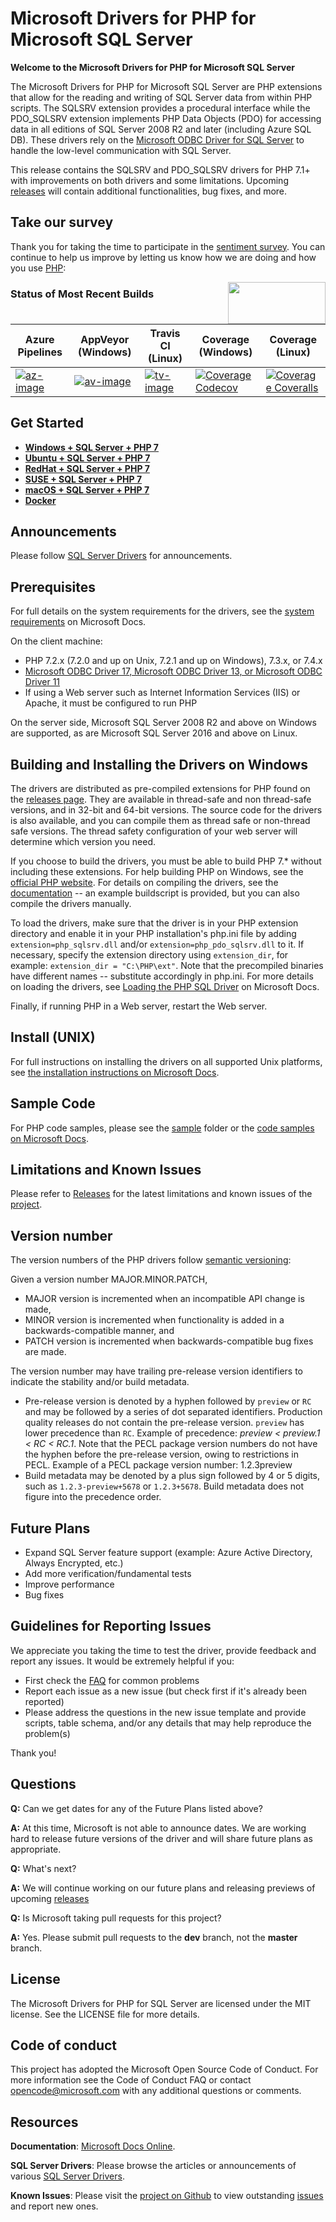 # Microsoft Drivers for PHP for Microsoft SQL Server

**Welcome to the Microsoft Drivers for PHP for Microsoft SQL Server**

The Microsoft Drivers for PHP for Microsoft SQL Server are PHP extensions that allow for the reading and writing of SQL Server data from within PHP scripts. The SQLSRV extension provides a procedural interface while the PDO_SQLSRV extension implements PHP Data Objects (PDO) for accessing data in all editions of SQL Server 2008 R2 and later (including Azure SQL DB). These drivers rely on the [Microsoft ODBC Driver for SQL Server][odbcdoc] to handle the low-level communication with SQL Server.

This release contains the SQLSRV and PDO_SQLSRV drivers for PHP 7.1+ with improvements on both drivers and some limitations. Upcoming [releases][releases] will contain additional functionalities, bug fixes, and more.

## Take our survey

Thank you for taking the time to participate in the [sentiment survey](https://github.com/microsoft/msphpsql/wiki/Survey-Results). You can continue to help us improve by letting us know how we are doing and how you use [PHP][phpweb]:

<a href="https://aka.ms/mssqlphpsurvey"><img style="float: right;"  height="67" width="156" src="https://sqlchoice.blob.core.windows.net/sqlchoice/static/images/survey.png"></a>

### Status of Most Recent Builds
Azure Pipelines       | AppVeyor (Windows)       | Travis CI (Linux)        | Coverage (Windows)                    | Coverage (Linux)                          |
|---------------------|--------------------------|--------------------------|---------------------------------------|-------------------------------------------|
| [![az-image][]][az-site] | [![av-image][]][av-site] | [![tv-image][]][tv-site] | [![Coverage Codecov][]][codecov-site] | [![Coverage Coveralls][]][coveralls-site] |

[av-image]: https://ci.appveyor.com/api/projects/status/vo4rfei6lxlamrnc?svg=true
[av-site]: https://ci.appveyor.com/project/msphpsql/msphpsql/branch/dev
[tv-image]:  https://travis-ci.org/microsoft/msphpsql.svg?branch=dev
[tv-site]: https://travis-ci.org/microsoft/msphpsql/
[az-site]: https://dev.azure.com/sqlclientdrivers-ci/msphpsql/_build/latest?definitionId=6&branchName=dev
[az-image]: https://dev.azure.com/sqlclientdrivers-ci/msphpsql/_apis/build/status/Microsoft.msphpsql?branchName=dev
[Coverage Coveralls]: https://coveralls.io/repos/github/microsoft/msphpsql/badge.svg?branch=dev
[coveralls-site]: https://coveralls.io/github/microsoft/msphpsql?branch=dev
[Coverage Codecov]: https://codecov.io/gh/microsoft/msphpsql/branch/master/graph/badge.svg
[codecov-site]: https://codecov.io/gh/microsoft/msphpsql

## Get Started

* [**Windows + SQL Server + PHP 7**](https://www.microsoft.com/sql-server/developer-get-started/php/windows)
* [**Ubuntu + SQL Server + PHP 7**](https://www.microsoft.com/sql-server/developer-get-started/php/ubuntu)
* [**RedHat + SQL Server + PHP 7**](https://www.microsoft.com/sql-server/developer-get-started/php/rhel)
* [**SUSE + SQL Server + PHP 7**](https://www.microsoft.com/sql-server/developer-get-started/php/sles)
* [**macOS + SQL Server + PHP 7**](https://www.microsoft.com/sql-server/developer-get-started/php/mac/)
* [**Docker**](https://hub.docker.com/r/lbosqmsft/mssql-php-msphpsql/)


## Announcements

 Please follow [SQL Server Drivers][sqldrivers] for announcements.

## Prerequisites

For full details on the system requirements for the drivers, see the [system requirements](https://docs.microsoft.com/sql/connect/php/system-requirements-for-the-php-sql-driver) on Microsoft Docs.

On the client machine:
- PHP 7.2.x (7.2.0 and up on Unix, 7.2.1 and up on Windows), 7.3.x, or 7.4.x
- [Microsoft ODBC Driver 17, Microsoft ODBC Driver 13, or Microsoft ODBC Driver 11][odbcdoc]
- If using a Web server such as Internet Information Services (IIS) or Apache, it must be configured to run PHP

On the server side, Microsoft SQL Server 2008 R2 and above on Windows are supported, as are Microsoft SQL Server 2016 and above on Linux.

## Building and Installing the Drivers on Windows

The drivers are distributed as pre-compiled extensions for PHP found on the [releases page][releases]. They are available in thread-safe and non thread-safe versions, and in 32-bit and 64-bit versions. The source code for the drivers is also available, and you can compile them as thread safe or non-thread safe versions. The thread safety configuration of your web server will determine which version you need. 
 
If you choose to build the drivers, you must be able to build PHP 7.* without including these extensions. For help building PHP on Windows, see the [official PHP website][phpbuild]. For details on compiling the drivers, see the [documentation](https://github.com/Microsoft/msphpsql/tree/dev/buildscripts#windows) -- an example buildscript is provided, but you can also compile the drivers manually.

To load the drivers, make sure that the driver is in your PHP extension directory and enable it in your PHP installation's php.ini file by adding `extension=php_sqlsrv.dll` and/or `extension=php_pdo_sqlsrv.dll` to it.  If necessary, specify the extension directory using `extension_dir`, for example: `extension_dir = "C:\PHP\ext"`. Note that the precompiled binaries have different names -- substitute accordingly in php.ini. For more details on loading the drivers, see [Loading the PHP SQL Driver](https://docs.microsoft.com/sql/connect/php/loading-the-php-sql-driver) on Microsoft Docs.

Finally, if running PHP in a Web server, restart the Web server.

## Install (UNIX)

For full instructions on installing the drivers on all supported Unix platforms, see [the installation instructions on Microsoft Docs][odbcinstructions].

## Sample Code
For PHP code samples, please see the [sample](https://github.com/Microsoft/msphpsql/tree/master/sample) folder or the [code samples on Microsoft Docs](https://docs.microsoft.com/sql/connect/php/code-samples-for-php-sql-driver).

## Limitations and Known Issues
Please refer to [Releases][releases] for the latest limitations and known issues of the [project][project].

## Version number
The version numbers of the PHP drivers follow [semantic versioning](https://semver.org/):

Given a version number MAJOR.MINOR.PATCH, 

 - MAJOR version is incremented when an incompatible API change is made, 
 - MINOR version is incremented when functionality is added in a backwards-compatible manner, and
 - PATCH version is incremented when backwards-compatible bug fixes are made.
 
The version number may have trailing pre-release version identifiers to indicate the stability and/or build metadata.

- Pre-release version is denoted by a hyphen followed by `preview` or `RC` and may be followed by a series of dot separated identifiers. Production quality releases do not contain the pre-release version. `preview` has lower precedence than `RC`. Example of precedence: *preview < preview.1 < RC < RC.1*. Note that the PECL package version numbers do not have the hyphen before the pre-release version, owing to restrictions in PECL. Example of a PECL package version number: 1.2.3preview
- Build metadata may be denoted by a plus sign followed by 4 or 5 digits, such as  `1.2.3-preview+5678` or `1.2.3+5678`. Build metadata does not figure into the precedence order.

## Future Plans
- Expand SQL Server feature support (example: Azure Active Directory, Always Encrypted, etc.)
- Add more verification/fundamental tests
- Improve performance
- Bug fixes

## Guidelines for Reporting Issues
We appreciate you taking the time to test the driver, provide feedback and report any issues.  It would be extremely helpful if you:

- First check the [FAQ](https://github.com/Microsoft/msphpsql/wiki/FAQ) for common problems
- Report each issue as a new issue (but check first if it's already been reported)
- Please address the questions in the new issue template and provide scripts, table schema, and/or any details that may help reproduce the problem(s)

Thank you!

## Questions
**Q:** Can we get dates for any of the Future Plans listed above?

**A:** At this time, Microsoft is not able to announce dates. We are working hard to release future versions of the driver and will share future plans as appropriate. 

**Q:** What's next?

**A:** We will continue working on our future plans and releasing previews of upcoming [releases][releases]

**Q:** Is Microsoft taking pull requests for this project?

**A:** Yes. Please submit pull requests to the **dev** branch, not the **master** branch.

## License

The Microsoft Drivers for PHP for SQL Server are licensed under the MIT license. See the LICENSE file for more details.

## Code of conduct

This project has adopted the Microsoft Open Source Code of Conduct. For more information see the Code of Conduct FAQ or contact opencode@microsoft.com with any additional questions or comments.

## Resources

**Documentation**: [Microsoft Docs Online][phpdoc].

**SQL Server Drivers**: Please browse the articles or announcements of various [SQL Server Drivers][sqldrivers].

**Known Issues**: Please visit the [project on Github][project] to view outstanding [issues][issues] and report new ones.

[sqldrivers]: https://techcommunity.microsoft.com/t5/SQL-Server/bg-p/SQLServer/label-name/SQLServerDrivers

[project]: https://github.com/Microsoft/msphpsql

[issues]: https://github.com/Microsoft/msphpsql/issues

[releases]: https://github.com/microsoft/msphpsql/releases

[phpweb]: https://php.net

[phpbuild]: https://wiki.php.net/internals/windows/stepbystepbuild_sdk_2

[phpdoc]: https://docs.microsoft.com/sql/connect/php/microsoft-php-driver-for-sql-server?view=sql-server-2017

[odbcdoc]: https://docs.microsoft.com/sql/connect/odbc/microsoft-odbc-driver-for-sql-server?view=sql-server-2017

[odbcinstructions]: https://docs.microsoft.com/sql/connect/odbc/linux-mac/installing-the-microsoft-odbc-driver-for-sql-server?view=sql-server-2017

